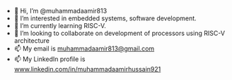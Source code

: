 - 👋 Hi, I’m @muhammadaamir813
- 👀 I’m interested in embedded systems, software development.
- 🌱 I’m currently learning RISC-V.
- 💞️ I’m looking to collaborate on development of processors using RISC-V architecture
- 📫 My email is muhammadaamir813@gmail.com
- 📫 My LinkedIn profile is www.linkedin.com/in/muhammadaamirhussain921

<!---
muhammadaamir813/muhammadaamir813 is a ✨ special ✨ repository because its `README.md` (this file) appears on your GitHub profile.
You can click the Preview link to take a look at your changes.
--->
